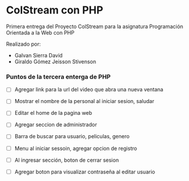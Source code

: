 # ColStream con PHP

Primera entrega del Proyecto ColStream para la asignatura Programación Orientada a la Web con PHP

Realizado por:

- Galvan Sierra David
- Giraldo Gómez Jeisson Stivenson

### Puntos de la tercera enterga de PHP

- [ ] Agregar link para la url del video que abra una nueva ventana 
- [ ] Mostrar el nombre de la personal al iniciar sesion, saludar
- [ ] Editar el home de la pagina web
- [ ] Agregar seccion de administrador
- [ ] Barra de buscar para usuario, peliculas, genero
- [ ] Menu al iniciar sessoin, agregar opcion de registro
- [ ] Al ingresar sección, boton de cerrar sesion 
- [ ] Agregar boton para visualizar contraseña al editar usuario


